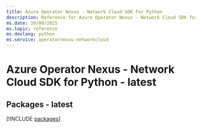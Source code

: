 ```yaml
---
title: Azure Operator Nexus - Network Cloud SDK for Python
description: Reference for Azure Operator Nexus - Network Cloud SDK for Python
ms.date: 10/09/2025
ms.topic: reference
ms.devlang: python
ms.service: operatornexus-networkcloud
---
```

# Azure Operator Nexus - Network Cloud SDK for Python - latest
## Packages - latest
[!INCLUDE [packages](operator-nexus---network-cloud-index.md)]